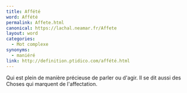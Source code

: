 ```yaml
---
title: Affété
word: Affété
permalink: Affete.html
canonical: https://lachal.neamar.fr/Affete
layout: word
categories:
  - Mot complexe
synonyms:
  - maniéré
link: http://definition.ptidico.com/affété.html
---
```


Qui est plein de manière précieuse de parler ou d'agir.
Il se dit aussi des Choses qui marquent de l'affectation.

